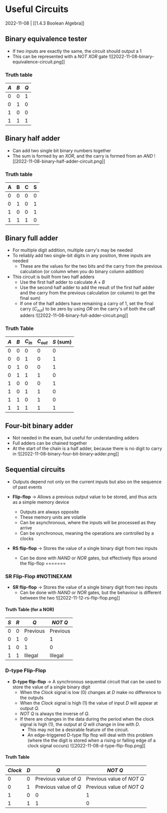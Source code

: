 # Useful Circuits
2022-11-08 | [[1.4.3 Boolean Algebra]]

## Binary equivalence tester
- If two inputs are exactly the same, the circuit should output a 1
- This can be represented with a *NOT XOR* gate
![[2022-11-08-binary-equivalence-circuit.png]]

### Truth table
| $A$   | $B$   | $Q$   |
| --- | --- | --- |
| 0   | 0   | 1   |
| 0   | 1   | 0   |
| 1   | 0   | 0   |
| 1   | 1   | 1   |

## Binary half adder
- Can add two single bit binary numbers together
- The sum is formed by an *XOR*, and the carry is formed from an *AND*
![[2022-11-08-binary-half-adder-circuit.png]]

### Truth table
| A   | B   | C   | S   |
| --- | --- | --- | --- |
| 0   | 0   | 0   | 0   |
| 0   | 1   | 0   | 1   |
| 1   | 0   | 0   | 1   |
| 1   | 1   | 1   | 0   |

## Binary full adder
- For multiple digit addition, multiple carry's may be needed
- To reliably add two single-bit digits in any position, three inputs are needed
	- These are the values for the two bits and the carry from the previous calculation (or column when you do binary column addition)
- This circuit is built from two half adders
	- Use the first half adder to calculate $A + B$
	- Use the second half adder to add the result of the first half adder and the carry from the previous calculation (or column) to get the final sum)
	- If one of the half adders have remaining a carry of 1, set the final carry ($C_{out}$) to be zero by using *OR* on the carry's of both the calf adders
![[2022-11-08-binary-full-adder-circuit.png]]

### Truth Table
| $A$ | $B$ | $C_{in}$ | $C_{out}$ | $S$ (sum) |
| --- | --- | -------- | --------- | --------- |
| 0   | 0   | 0        | 0         | 0         |
| 0   | 0   | 1        | 0         | 1         |
| 0   | 1   | 0        | 0         | 1         |
| 0   | 1   | 1        | 1         | 0         |
| 1   | 0   | 0        | 0         | 1         |
| 1   | 0   | 1        | 1         | 0         |
| 1   | 1   | 0        | 1         | 0         |
| 1   | 1   | 1        | 1         | 1         |

## Four-bit binary adder
- Not needed in the exam, but useful for understanding adders
- Full adders can be chained together
- At the start of the chain is a half adder, because there is no digit to carry in
![[2022-11-08-binary-four-bit-binary-adder.png]]

## Sequential circuits
- Outputs depend not only on the current inputs but also on the sequence of past events
- **Flip-flop** -> Allows a previous output value to be stored, and thus acts as a simple memory device
	- Outputs are always opposite
	- These memory units are volatile
	- Can be asynchronous, where the inputs will be processed as they arrive
	- Can be synchronous, meaning the operations are controlled by a clocks

- **RS flip-flop** -> Stores the value of a single binary digit from two inputs
	- Can be done with *NAND* or *NOR* gates, but effectively flips around the flip-flop
=======
### SR Flip-Flop #NOTINEXAM
- **SR flip-flop** -> Stores the value of a single binary digit from two inputs
	- Can be done with *NAND* or *NOR* gates, but the behaviour is different between the two
![[2022-11-12-rs-flip-flop.png]]

#### Truth Table (for a NOR)
| $S$ | $R$ | $Q$      | *NOT* $Q$ |
| --- | --- | -------- | --------- |
| 0   | 0   | Previous | Previous  |
| 0   | 1   | 0        | 1         |
| 1   | 0   | 1        | 0         |
| 1   | 1   | Illegal  | Illegal   |

### D-type Flip-Flop
- **D-type flip-flop** -> A synchronous sequential circuit that can be used to store the value of a single binary digit
	- When the $Clock$ signal is low (0) changes at $D$ make no difference to the outputs
	- When the $Clock$ signal is high (1) the value of input $D$ will appear at output $Q$. 
	- *NOT* $Q$ is always the inverse of $Q$.
	- If there are changes in the data during the period when the clock signal is high (1), the output at $Q$ will change in line with $D$.
		- This may not be a desirable feature of the circuit.
		- An edge-triggered D-type flip flop will deal with this problem (where the the digit is stored when a rising or falling edge of a clock signal occurs)
![[2022-11-08-d-type-flip-flop.png]]

#### Truth Table
| $Clock$ | $D$ | $Q$                   | *NOT* $Q$                   |
| ------- | --- | --------------------- | --------------------------- |
| 0       | 0   | Previous value of $Q$ | Previous value of *NOT* $Q$ |
| 0       | 1   | Previous value of $Q$ | Previous value of *NOT* $Q$ |
| 1       | 0   | 0                     | 1                           |
| 1       | 1   | 1                     | 0                           |
